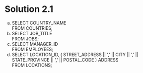 # Solution 2.1
<ol type="a">
<li> SELECT COUNTRY_NAME<br>
FROM COUNTRIES;</li>
<li> SELECT JOB_TITLE <br>
FROM JOBS;</li>
<li> SELECT MANAGER_ID<br>
FROM EMPLOYEES;</li>
<li> SELECT LOCATION_ID, ( STREET_ADDRESS || ',' || CITY || ',' || STATE_PROVINCE || ',' || POSTAL_CODE ) ADDRESS<br>
FROM LOCATIONS;</li>
</ol>
